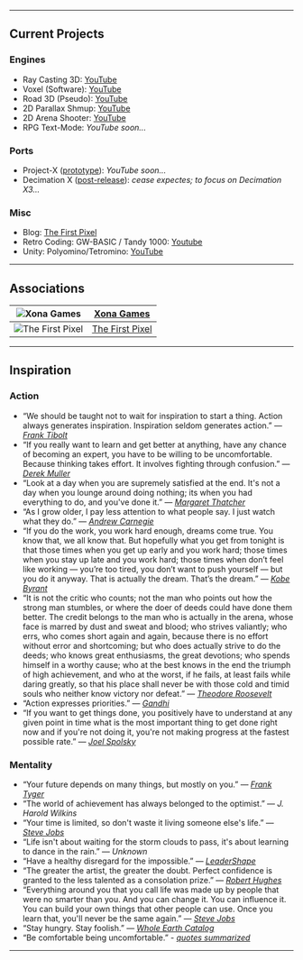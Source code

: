 ___
## Current Projects

### Engines
  - Ray Casting 3D: [YouTube](https://www.youtube.com/watch?v=zjswXUTMP2o&list=PLjnbT4UISq0YcFtRFjFQqK0g6ONNCtrvY)
  - Voxel (Software): [YouTube](https://www.youtube.com/playlist?list=PLjnbT4UISq0bQF1g85tE9jTrKfEtdRYlY)
  - Road 3D (Pseudo): [YouTube](https://www.youtube.com/playlist?list=PLjnbT4UISq0bnfd1RC3M4PgTgkmhlkikV)
  - 2D Parallax Shmup: [YouTube](https://www.youtube.com/playlist?list=PLjnbT4UISq0Y_7IAN_zUzxgZnfhXxo_0Q)
  - 2D Arena Shooter: [YouTube](https://www.youtube.com/playlist?list=PLjnbT4UISq0adw__Y9B2eXA0LL35TyORU)
  - RPG Text-Mode: _YouTube soon..._

### Ports
  - Project-X ([prototype](http://xona.com/2011/06/27.html)): _YouTube soon..._
  - Decimation X ([post-release](http://xona.com/games/decimationx/)): _cease expectes; to focus on Decimation X3..._

### Misc
  - Blog: [The First Pixel](http://thefirstpixel.com/)
  - Retro Coding: GW-BASIC / Tandy 1000: [Youtube](https://www.youtube.com/playlist?list=PLjnbT4UISq0bMjb81xFBIWOLhBKFCVkuB)
  - Unity: Polyomino/Tetromino: [YouTube](https://www.youtube.com/playlist?list=PLjnbT4UISq0aiCTUj4movS4tsn5QkuPSD)

___
## Associations

| ![Xona Games](http://thefirstpixel.com/wp-content/uploads/2022/01/xona_logo-64x64-1.png "Xona Games") | [Xona Games](http://xona.com/) | 
| --- | --- |
| ![The First Pixel](http://thefirstpixel.com/wp-content/uploads/2020/12/the_first_pixel_logo_64x64_black.png "The First Pixel") | [The First Pixel](http://thefirstpixel.com/) |

___
## Inspiration

### Action

- “We should be taught not to wait for inspiration to start a thing. Action always generates inspiration. Inspiration seldom generates action.” — [_Frank Tibolt_](https://www.goodreads.com/author/show/2085007.Frank_Tibolt)
- “If you really want to learn and get better at anything, have any chance of becoming an expert, you have to be willing to be uncomfortable. Because thinking takes effort. It involves fighting through confusion.” — [_Derek Muller_](https://www.youtube.com/watch?v=UBVV8pch1dM&t=694s)
- “Look at a day when you are supremely satisfied at the end. It's not a day when you lounge around doing nothing; its when you had everything to do, and you've done it.” — [_Margaret Thatcher_](https://en.wikipedia.org/wiki/Margaret_Thatcher)
- “As I grow older, I pay less attention to what people say. I just watch what they do.” — [_Andrew Carnegie_](https://en.wikipedia.org/wiki/Andrew_Carnegie)
- “If you do the work, you work hard enough, dreams come true. You know that, we all know that. But hopefully what you get from tonight is that those times when you get up early and you work hard; those times when you stay up late and you work hard; those times when don’t feel like working — you’re too tired, you don’t want to push yourself — but you do it anyway. That is actually the dream. That’s the dream.” — [_Kobe Byrant_](https://www.youtube.com/watch?v=k2Qpl1Q3OkA&t=4m50s)
- “It is not the critic who counts; not the man who points out how the strong man stumbles, or where the doer of deeds could have done them better. The credit belongs to the man who is actually in the arena, whose face is marred by dust and sweat and blood; who strives valiantly; who errs, who comes short again and again, because there is no effort without error and shortcoming; but who does actually strive to do the deeds; who knows great enthusiasms, the great devotions; who spends himself in a worthy cause; who at the best knows in the end the triumph of high achievement, and who at the worst, if he fails, at least fails while daring greatly, so that his place shall never be with those cold and timid souls who neither know victory nor defeat.” — [_Theodore Roosevelt_](https://en.wikipedia.org/wiki/Citizenship_in_a_Republic)
- “Action expresses priorities.” — [_Gandhi_](https://en.wikipedia.org/wiki/Nuclear_Gandhi)
- “If you want to get things done, you positively have to understand at any given point in time what is the most important thing to get done right now and if you're not doing it, you're not making progress at the fastest possible rate.” — [_Joel Spolsky_](https://www.joelonsoftware.com/)

### Mentality

- “Your future depends on many things, but mostly on you.” — [_Frank Tyger_](https://www.franktyger.info/frank-tyger-in-his-own-words.htm)
- “The world of achievement has always belonged to the optimist.” — _J. Harold Wilkins_
- “Your time is limited, so don't waste it living someone else's life.” — [_Steve Jobs_](https://www.youtube.com/results?search_query=steve+jobs+commencement+speech)
- “Life isn't about waiting for the storm clouds to pass, it's about learning to dance in the rain.” — _Unknown_
- “Have a healthy disregard for the impossible.” — [_LeaderShape_](http://www.leadershape.org/institute)
- “The greater the artist, the greater the doubt. Perfect confidence is granted to the less talented as a consolation prize.” — [_Robert Hughes_](http://content.time.com/time/subscriber/article/0,33009,984678,00.html)
- “Everything around you that you call life was made up by people that were no smarter than you. And you can change it. You can influence it. You can build your own things that other people can use. Once you learn that, you'll never be the same again.” — [_Steve Jobs_](https://en.wikipedia.org/wiki/Steve_Jobs)
- “Stay hungry. Stay foolish.” — [_Whole Earth Catalog_](https://en.wikipedia.org/wiki/Whole_Earth_Catalog)
- “Be comfortable being uncomfortable.” - [_quotes summarized_](https://www.google.com/search?q=be+comfortable+being+uncomfortable)

___
